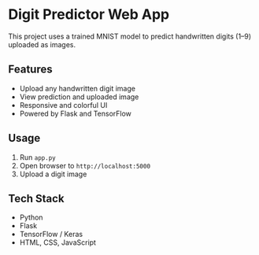 # Digit Predictor Web App

This project uses a trained MNIST model to predict handwritten digits (1–9) uploaded as images.

## Features
- Upload any handwritten digit image
- View prediction and uploaded image
- Responsive and colorful UI
- Powered by Flask and TensorFlow

## Usage
1. Run `app.py`
2. Open browser to `http://localhost:5000`
3. Upload a digit image

## Tech Stack
- Python
- Flask
- TensorFlow / Keras
- HTML, CSS, JavaScript
